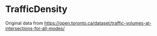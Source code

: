 # TrafficDensity
Original data from https://open.toronto.ca/dataset/traffic-volumes-at-intersections-for-all-modes/

